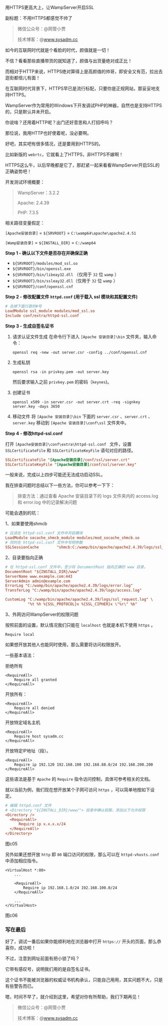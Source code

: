 用HTTPS更高大上，让WampServer开启SSL

副标题：不用HTTPS都感觉不帅了



> 微信公众号：@网管小贾
>
> 技术博客：@www.sysadm.cc



如今的互联网时代就是个看脸的时代，颜值就是一切！

不信？看看那些直播带货的就知道了，颜值与出货量绝对成正比！

而相对于HTTP来说，HTTPS绝对算得上是高颜值的帅哥，即安全又有范，拉出去逛街都倍儿有面！

在互联网时代背景下，HTTPS早已是流行标配，只要你是正规网站，那妥妥地支持HTTPS。

WampServer作为常用的Windows下开发调试PHP的神器，自然也是支持HTTPS的，只是默认并未开启。

你说啥？还用着HTTP呢？出门还好意思和人打招呼吗？

那位说，我用HTTP也好使着呢，没必要啊。

好吧，其实吧有很多情况，还是要用到HTTPS的。

比如新版的 `webrtc`，它就看上了HTTPS，非HTTPS不嫁啊！

HTTPS这么牛，以后早晚都是它了，那赶紧一起来看看WampServer开启SSL的正确姿势吧！



开发测试环境概要：

> WampServer：3.2.2
>
> Apache: 2.4.39
>
> PHP: 7.3.5



相关路径变量假定：

`[Apache安装目录]` = `${SRVROOT}` =  `C:\wamp64\apache\apache2.4.51`

`[Wamp安装目录]` = `${INSTALL_DIR}` = `C:/wamp64`



**Step 1 - 确认以下文件是否存在并确保正确**

* `${SRVROOT}/modules/mod_ssl.so`
* `${SRVROOT}/bin/openssl.exe`
* `${SRVROOT}/bin/libeay32.dll` （仅用于 `32` 位 `wamp` ）
* `${SRVROOT}/bin/ssleay32.dll`（仅用于 `32` 位 `wamp` ）
* `${SRVROOT}/conf/openssl.cnf`



**Step 2 - 修改配置文件 `httpd.conf` (用于载入 ssl 模块和其配置文件)**

```ini
# 去掉下面行首的#号
LoadModule ssl_module modules/mod_ssl.so 
Include conf/extra/httpd-ssl.conf
```



**Step 3 - 生成自签名证书**





1. 请求认证文件生成
   在命令行下进入 `[Apache 安装目录]\bin` 文件夹，输入命令：
   
   ```
   openssl req -new -out server.csr -config ../conf/openssl.cnf
   ```
   
    
   
2. 生成私钥

   ```
   openssl rsa -in privkey.pem -out server.key
   ```

   然后要求输入之前 `privkey.pem` 的密码（`keynes`)。

   

3. 创建证书

   ```
   openssl x509 -in server.csr -out server.crt -req -signkey server.key -days 3650
   ```

   

4. 移动文件
   将  `[Apache 安装目录]\bin` 下面的 `server.csr` 、`server.crt` 、`server.key` 移动到 `[Apache 安装目录]\conf\ssl` 文件夹中。

   

**Step 4 - 修改httpd-ssl.conf**

打开 `[Apache安装目录]\conf\extra\httpd-ssl.conf ` 文件，设置 `SSLCertificateFile` 和 `SSLCertificateKeyFile` 语句对应的路径。

```ini
SSLCertificateFile "[Apache安装目录]/conf/ssl/server.crt"
SSLCertificateKeyFile "[Apache安装目录]/conf/ssl/server.key"
```



一般来说，完成以上四步可能还无法成功启动SSL。

我在排查问题时总结以下一些方法，你可以参考一下下：

> 排查方法：通过查看 Apache 安装目录下的 logs 文件夹内的 access.log 和 error.log 中的记录解决问题



可能会遇到的坑：

1、如果要使用shmcb

```ini
# 应该在 httpd-ssl.conf 文件中开启模块
LoadModule socache_shmcb_module modules/mod_socache_shmcb.so
# 同时在 httpd-ssl.conf 文件中写明参数
SSLSessionCache        "shmcb:C:/wamp/bin/apache/apache2.4.39/logs/ssl_scache(512000)"
```



2、目录要指向正确

```ini
# 在 httpd-ssl.conf 文件中，至少将 DocumentRoot 指向正确的 www 目录。
DocumentRoot "${INSTALL_DIR}/www"
ServerName www.example.com:443
ServerAdmin admin@example.com
ErrorLog "C:/wamp/bin/apache/apache2.4.39/logs/error.log"
TransferLog "C:/wamp/bin/apache/apache2.4.39/logs/access.log"

CustomLog "C:/wamp/bin/apache/apache2.4.39/logs/ssl_request.log" \
          "%t %h %{SSL_PROTOCOL}x %{SSL_CIPHER}x \"%r\" %b"
```



3、外网访问WampServer的权限问题

按照前面的设置，默认情况我们只能在 `localhost` 也就是本机下使用 `https` 。

```
Require local
```



如果想开放其他人也能同时使用，那么需要将访问权限放开。

一些基本语法：

拒绝所有

```
<RequireAll>
    Require all granted
</RequireAll>
```



开放所有：

```
<RequireAll>
    Require all denied
</RequireAll>
```



开放特定域名主机

```
<RequireAll>
    Require host sysadm.cc
</RequireAll>
```



开放特定IP地址（段）。

```
<RequireAll>
    Require ip 192.120 192.168.100 192.168.88.0/24 192.168.200.200
</RequireAll>
```



这些语法是基于 `Apache` 的 `Require` 指令访问控制，具体可参考相关的文档。

就以当前为例，我们现在想开放某个子网可访问 `https` ，可以简单地按如下设定。

```ini
# 编辑 httpd.conf 文件
# <Directory "${INSTALL_DIR}/www/"> 目录中确认权限，添加以下允许权限
<Directory />
  <RequireAll>
      Require ip x.x.x.x/24
  </RequireAll>
</Directory>
```

图c05



另外如果还想开放 `http` 即 `80` 端口访问的权限，那么可以在 `httpd-vhosts.conf` 中添加相应指令。

```
<VirtualHost *:80>
    ...

    <RequireAll>
        Require ip 192.168.1.0/24 192.168.100.0/24
    </RequireAll>
    
    ...
</VirtualHost>
```

图c06



### 写在最后

好了，调试一番后如果你能顺利地在浏览器中打开 `https://` 开头的页面，那么恭喜你，成功啦！

不过，注意到网址前面有把小锁了吗？

它带有感叹号，说明我们用的是自签名证书。

这个证书不能被浏览器的权威证书机构承认，只能自己用用，其实问题不大，只是有些警告而已。

嗯，时间不早了，就介绍到这里，希望对你有所帮助，我们下期再见！



> 微信公众号：@网管小贾
>
> 技术博客：@www.sysadm.cc